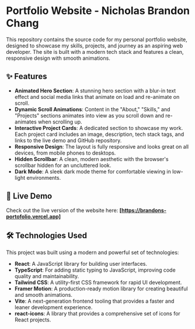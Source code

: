 # Portfolio Website - Nicholas Brandon Chang

This repository contains the source code for my personal portfolio website, designed to showcase my skills, projects, and journey as an aspiring web developer. The site is built with a modern tech stack and features a clean, responsive design with smooth animations.

## ✨ Features

  * **Animated Hero Section**: A stunning hero section with a blur-in text effect and social media links that animate on load and re-animate on scroll.
  * **Dynamic Scroll Animations**: Content in the "About," "Skills," and "Projects" sections animates into view as you scroll down and re-animates when scrolling up.
  * **Interactive Project Cards**: A dedicated section to showcase my work. Each project card includes an image, description, tech stack tags, and links to the live demo and GitHub repository.
  * **Responsive Design**: The layout is fully responsive and looks great on all devices, from mobile phones to desktops.
  * **Hidden Scrollbar**: A clean, modern aesthetic with the browser's scrollbar hidden for an uncluttered look.
  * **Dark Mode**: A sleek dark mode theme for comfortable viewing in low-light environments.

## 🚀 Live Demo

Check out the live version of the website here: **[https://brandons-portofolio.vercel.app]**

## 🛠️ Technologies Used

This project was built using a modern and powerful set of technologies:

  * **React**: A JavaScript library for building user interfaces.
  * **TypeScript**: For adding static typing to JavaScript, improving code quality and maintainability.
  * **Tailwind CSS**: A utility-first CSS framework for rapid UI development.
  * **Framer Motion**: A production-ready motion library for creating beautiful and smooth animations.
  * **Vite**: A next-generation frontend tooling that provides a faster and leaner development experience.
  * **react-icons**: A library that provides a comprehensive set of icons for React projects.
